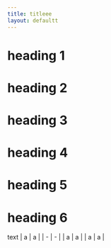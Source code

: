 ```yaml
---
title: titleee
layout: defaultt
---
```


# heading 1
# heading 2
# heading 3
# heading 4
# heading 5
# heading 6

text 
| a | a |
| - | - |
| a | a |
| a | a |